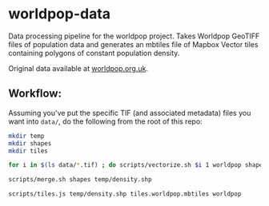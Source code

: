 # worldpop-data

Data processing pipeline for the worldpop project.  Takes Worldpop GeoTIFF
files of population data and generates an mbtiles file of Mapbox Vector tiles
containing polygons of constant population density.

Original data available at [worldpop.org.uk](http://www.worldpop.org.uk/).

## Workflow:

Assuming you've put the specific TIF (and associated metadata) files you want
into `data/`, do the following from the root of this repo:

```bash
mkdir temp
mkdir shapes
mkdir tiles

for i in $(ls data/*.tif) ; do scripts/vectorize.sh $i 1 worldpop shapes ; done

scripts/merge.sh shapes temp/density.shp

scripts/tiles.js temp/density.shp tiles.worldpop.mbtiles worldpop
```
